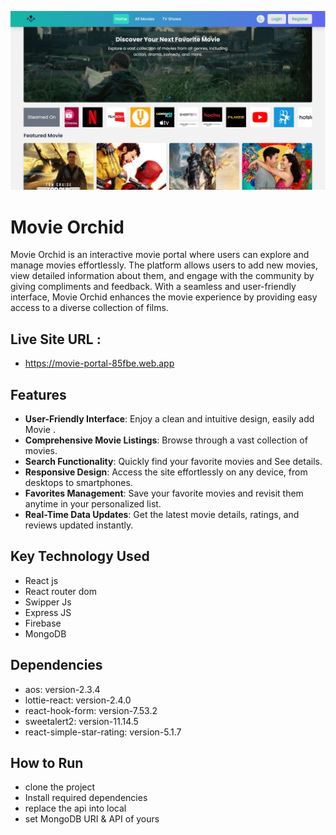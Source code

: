 ![logo](src/Images/cover.png)

# Movie Orchid

Movie Orchid is an interactive movie portal where users can explore and manage movies effortlessly. The platform allows users to add new movies, view detailed information about them, and engage with the community by giving compliments and feedback. With a seamless and user-friendly interface, Movie Orchid enhances the movie experience by providing easy access to a diverse collection of films. 

## Live Site URL : 
* https://movie-portal-85fbe.web.app

## Features

- **User-Friendly Interface**: Enjoy a clean and intuitive design, easily add Movie .
- **Comprehensive Movie Listings**: Browse through a vast collection of movies.
- **Search Functionality**: Quickly find your favorite movies and See details.
- **Responsive Design**: Access the site effortlessly on any device, from desktops to smartphones.
- **Favorites Management**: Save your favorite movies and revisit them anytime in your personalized list.
- **Real-Time Data Updates**: Get the latest movie details, ratings, and reviews updated instantly.

## Key Technology Used

- React js
- React router dom
- Swipper Js
- Express JS
- Firebase
- MongoDB

## Dependencies

- aos: version-2.3.4
- lottie-react: version-2.4.0
- react-hook-form: version-7.53.2
- sweetalert2: version-11.14.5
- react-simple-star-rating: version-5.1.7

## How to Run

- clone the project
- Install required dependencies
- replace the api into local
- set MongoDB URI & API of yours



